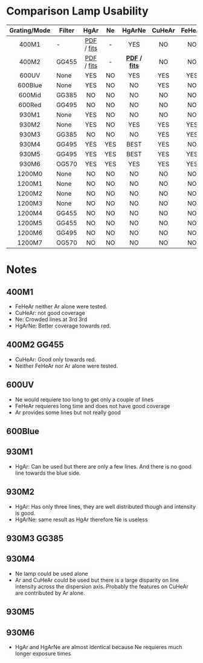 # Comparison Lamp Usability

| Grating/Mode | Filter |        HgAr | Ne  | HgArNe | CuHeAr | FeHeAr |  Ar  |
|:------------:|--------|       :----:|:---:|:------:|:------:|:------:|:----:|
|    400M1     | -   |         [PDF]() / [fits]() | -  |   YES  |  NO    |   NO   |      |
|    400M2     | GG455  |      [PDF]() / [fits]() | -  |  **[PDF]() / [fits]()**  |  NO    |   NO   |      |
|    600UV     | None   |         YES | NO  |  YES   |  YES   |   YES  |  YES |
|    600Blue   | None   |         YES | NO  |   NO   |  YES   |   NO   |      |
|    600Mid    | GG385  |         NO  | NO  |   NO   |  NO    |   NO   |      |
|    600Red    | GG495  |         NO  | NO  |   NO   |  NO    |   NO   |      |
|    930M1     | None   |         YES | NO  |   NO   |  NO    |   NO   |      |
|    930M2     | None   |         YES | NO  |   YES  |  YES   |   YES  |      |
|    930M3     | GG385  |         NO  | NO  |   NO   |  YES   |   YES  |      |
|    930M4     | GG495  |         YES | YES |  BEST  |  YES   |   NO   |      |
|    930M5     | GG495  |         YES | YES |  BEST  |  YES   |   YES  | YES  |
|    930M6     | OG570  |         YES | YES |  YES   |  YES   |   YES  | YES  |
|   1200M0     | None   |         NO  | NO  |   NO   |  NO    |   NO   |      |
|   1200M1     | None   |         NO  | NO  |   NO   |  NO    |   NO   |      |
|   1200M2     | None   |         NO  | NO  |   NO   |  NO    |   NO   |      |
|   1200M3     | None   |         NO  | NO  |   NO   |  NO    |   NO   |      |
|   1200M4     | GG455  |         NO  | NO  |   NO   |  NO    |   NO   |      |
|   1200M5     | GG455  |         NO  | NO  |   NO   |  NO    |   NO   |      |
|   1200M6     | GG495  |         NO  | NO  |   NO   |  NO    |   NO   |      |
|   1200M7     | OG570  |         NO  | NO  |   NO   |  NO    |   NO   |      |


# Notes

## 400M1
  - FeHeAr neither Ar alone were tested.
  - CuHeAr: not good coverage
  - Ne: Crowded lines at 3rd 3rd
  - HgArNe: Better coverage towards red.
  
## 400M2 GG455
  - CuHeAr: Good only towards red.
  - Neither FeHeAr nor Ar alone were tested.
  
## 600UV 
  - Ne would requiere too long to get only a couple of lines 
  - FeHeAr requieres long time and does not have good coverage
  - Ar provides some lines but not really good
  
## 600Blue
  
## 930M1
  - HgAr: Can be used but there are only a few lines. And there is no good line
    towards the blue side.
  
## 930M2 
  - HgAr: Has only three lines, they are well distributed though and intensity
    is good.
  - HgArNe: same result as HgAr therefore Ne is useless
  
## 930M3 GG385
  

## 930M4
  - Ne lamp could be used alone
  - Ar and CuHeAr could be used but there is a large disparity on line intensity
    across the dispersion axis.
    Probably the features on CuHeAr are contributed by Ar alone.      
    
## 930M5
     
     
## 930M6

  - HgAr and HgArNe are almost identical because Ne requieres much longer
    exposure times                                                    